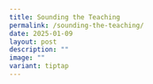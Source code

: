 ```yaml
---
title: Sounding the Teaching
permalink: /sounding-the-teaching/
date: 2025-01-09
layout: post
description: ""
image: ""
variant: tiptap
---
```

